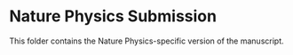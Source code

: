# Nature Physics Submission
This folder contains the Nature Physics-specific version of the manuscript.
